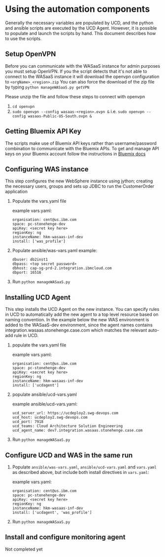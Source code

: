 # Using the automation components

Generally the necessary variables are populated by UCD, and the python and ansible scripts are executed by the UCD Agent.
However, it is possible to populate and launch the scripts by hand. This document describes how to use the scripts.


## Setup OpenVPN
Before you can communicate with the WASaaS instance for admin purposes you must setup OpenVPN.
If you the script detects that it's not able to connect to the WASaaS instance it will download the openvpn configuration to ```<orgName>_<region>.zip```
You can also force the download of the zip file by typing ```python manageWASaaS.py getVPN```

Please unzip the file and follow these steps to connect with openvpn
1. ```cd openvpn```
2. ```sudo openvpn --config wasaas-<region>.ovpn &```
    i.e.
    ```sudo openvpn --config wasaas-Public-US-South.ovpn &```


## Getting Bluemix API Key
The scripts make use of Bluemix API keys rather than username/password combination to communicate with the Bluemix APIs.
To get and manage API keys on your Bluemix account follow the instructions in [Bluemix docs](https://console.bluemix.net/docs/iam/apikeys.html#manapikey)

## Configuring WAS instance
This step configures the new WebSphere instance using jython; creating the necessary users, groups and sets up JDBC to run the CustomerOrder application

1. Populate the vars.yaml file

    example vars.yaml:

    ```
    organisation: cent@us.ibm.com
    space: pc-stonehenge-dev
    apiKey: <secret key here>
    regionKey: ng
    instanceName: hkm-wasaas-inf-dev
    install: ['was_profile']
    ```


1. Populate ansible/was-vars.yaml
    example:

    ```
    dbuser: db2inst1
    dbpass: <top secret password>
    dbhost: cap-sg-prd-2.integration.ibmcloud.com
    dbport: 16516
    ```

1. Run ```python manageWASaaS.py```

## Installing UCD Agent
This step installs the UCD Agent on the new instance. You can specify rules in UCD to automatically add the new agent to a top level resource based on naming convention.
In the example below the new WAS environment is added to the WASaaS-dev environment, since the agent names contains integration.wasaas.stonehenge.case.com which matches the relevant auto-add rule in UCD.

1. populate the vars.yaml file

    example vars.yaml:

    ```
    organisation: cent@us.ibm.com
    space: pc-stonehenge-dev
    apiKey: <secret key here>
    regionKey: ng
    instanceName: hkm-wasaas-inf-dev
    install: ['ucdagent']
    ```

1. populate ansible/ucd-vars.yaml

    example ansible/ucd-vars.yaml:

    ```
    ucd_server_url: https://ucdeploy2.swg-devops.com
    ucd_host: ucdeploy2.swg-devops.com
    ucd_port: 7918
    ucd_teams: Cloud Architecture Solution Engineering
    ucd_agent_name: dev7.integration.wasaas.stonehenge.case.com
    ```

1. Run ```python manageWASaaS.py```


## Configure UCD and WAS in the same run

1. Populate ```ansible/was-vars.yaml```, ```ansible/ucd-vars.yaml``` and ```vars.yaml``` as described above, but include both install directives in ```vars.yaml```:
    
    example vars.yaml:

    ```
    organisation: cent@us.ibm.com
    space: pc-stonehenge-dev
    apiKey: <secret key here>
    regionKey: ng
    instanceName: hkm-wasaas-inf-dev
    install: ['ucdagent', 'was_profile']
    ```
   
1. Run ```python manageWASaaS.py```


## Install and configure monitoring agent

Not completed yet
